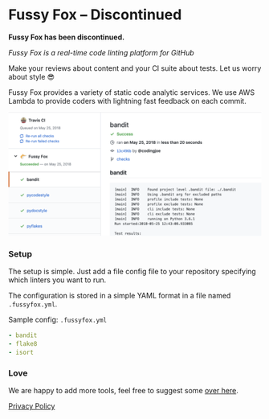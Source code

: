 # Fussy Fox – Discontinued

**Fussy Fox has been discontinued.**

_Fussy Fox is a real-time code linting platform for GitHub_

Make your reviews about content and your CI suite about tests.
Let us worry about style 😎

Fussy Fox provides a variety of static code analytic services.
We use AWS Lambda to provide coders with lightning fast feedback on each commit.

![sample](sample.png)

### Setup

The setup is simple. Just add a file config file to your repository specifying
which linters you want to run.

The configuration is stored in a simple YAML format in a file named
`.fussyfox.yml`.

Sample config: `.fussyfox.yml`

```YAML
- bandit
- flake8
- isort
```

### Love

We are happy to add more tools, feel free to suggest some
[over here](https://github.com/FussyFox/fussyfox.github.io/issues).

[Privacy Policy](privacy.md)
